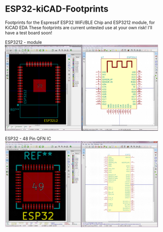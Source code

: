 # ESP32-kiCAD-Footprints
Footprints for the Espressif ESP32 WiFi/BLE Chip and ESP3212 module, for KiCAD EDA
These footprints are current untested use at your own risk! I'll have a test board
soon!

ESP3212 - module
![ESP3212 - module](ESP3212_kiCAD.png)

ESP32 - 48 Pin QFN IC
![ESP32 - IC](ESP32_kiCAD.png)
